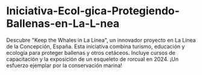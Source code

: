 # Iniciativa-Ecol-gica-Protegiendo-Ballenas-en-La-L-nea
Descubre "Keep the Whales in La Línea", un innovador proyecto en La Línea de la Concepción, España. Esta iniciativa combina turismo, educación y ecología para proteger ballenas y otros cetáceos. Incluye cursos de capacitación y la exposición de un esqueleto de rorcual en 2024. ¡Un esfuerzo ejemplar por la conservación marina! 
